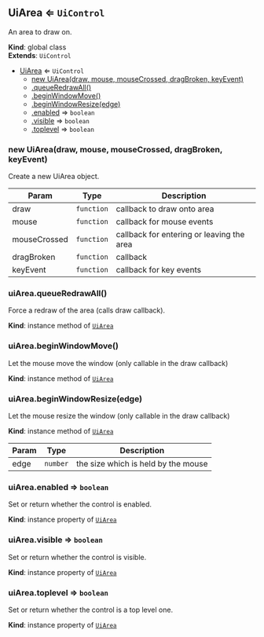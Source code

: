 <a name="UiArea"></a>

## UiArea ⇐ <code>UiControl</code>
An area to draw on.

**Kind**: global class  
**Extends**: <code>UiControl</code>  

* [UiArea](#UiArea) ⇐ <code>UiControl</code>
    * [new UiArea(draw, mouse, mouseCrossed, dragBroken, keyEvent)](#new_UiArea_new)
    * [.queueRedrawAll()](#UiArea+queueRedrawAll)
    * [.beginWindowMove()](#UiArea+beginWindowMove)
    * [.beginWindowResize(edge)](#UiArea+beginWindowResize)
    * [.enabled](#) ⇒ <code>boolean</code>
    * [.visible](#) ⇒ <code>boolean</code>
    * [.toplevel](#) ⇒ <code>boolean</code>

<a name="new_UiArea_new"></a>

### new UiArea(draw, mouse, mouseCrossed, dragBroken, keyEvent)
Create a new UiArea object.


| Param | Type | Description |
| --- | --- | --- |
| draw | <code>function</code> | callback to draw onto area |
| mouse | <code>function</code> | callback for mouse events |
| mouseCrossed | <code>function</code> | callback for entering or leaving the area |
| dragBroken | <code>function</code> | callback |
| keyEvent | <code>function</code> | callback for key events |

<a name="UiArea+queueRedrawAll"></a>

### uiArea.queueRedrawAll()
Force a redraw of the area (calls draw callback).

**Kind**: instance method of [<code>UiArea</code>](#UiArea)  
<a name="UiArea+beginWindowMove"></a>

### uiArea.beginWindowMove()
Let the mouse move the window (only callable in the draw callback)

**Kind**: instance method of [<code>UiArea</code>](#UiArea)  
<a name="UiArea+beginWindowResize"></a>

### uiArea.beginWindowResize(edge)
Let the mouse resize the window (only callable in the draw callback)

**Kind**: instance method of [<code>UiArea</code>](#UiArea)  

| Param | Type | Description |
| --- | --- | --- |
| edge | <code>number</code> | the size which is held by the mouse |

<a name=""></a>

### uiArea.enabled ⇒ <code>boolean</code>
Set or return whether the control is enabled.

**Kind**: instance property of [<code>UiArea</code>](#UiArea)  
<a name=""></a>

### uiArea.visible ⇒ <code>boolean</code>
Set or return whether the control is visible.

**Kind**: instance property of [<code>UiArea</code>](#UiArea)  
<a name=""></a>

### uiArea.toplevel ⇒ <code>boolean</code>
Set or return whether the control is a top level one.

**Kind**: instance property of [<code>UiArea</code>](#UiArea)  
